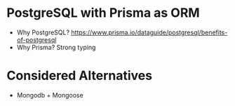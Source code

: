 # PostgreSQL with Prisma as ORM
- Why PostgreSQL? https://www.prisma.io/dataguide/postgresql/benefits-of-postgresql
- Why Prisma? Strong typing


# Considered Alternatives
- Mongodb + Mongoose
